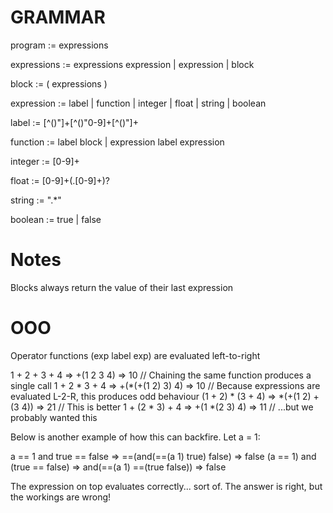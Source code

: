 # GRAMMAR

program := expressions

expressions := expressions expression
			 | expression
			 | block

block := ( expressions )

expression := label
			| function
			| integer
			| float
			| string
			| boolean

label := [^()"]+[^()"0-9]+[^()"]+

function := label block
		  | expression label expression

integer := [0-9]+

float := [0-9]+(\.[0-9]+)?

string := ".*"

boolean := true
		 | false

# Notes

Blocks always return the value of their last expression

# OOO

Operator functions (exp label exp) are evaluated left-to-right

1 + 2 + 3 + 4 	  => +(1 2 3 4)			=> 10	// Chaining the same function produces a single call
1 + 2 * 3 + 4 	  => +(*(+(1 2) 3) 4)	=> 10	// Because expressions are evaluated L-2-R, this produces odd behaviour
(1 + 2) * (3 + 4) => *(+(1 2) +(3 4))	=> 21	// This is better
1 + (2 * 3) + 4   => +(1 *(2 3) 4)		=> 11	// ...but we probably wanted this

Below is another example of how this can backfire. Let a = 1:

a == 1 and true == false => ==(and(==(a 1) true) false) => false
(a == 1) and (true == false) => and(==(a 1) ==(true false)) => false

The expression on top evaluates correctly... sort of. The answer is right, but the workings are wrong!

